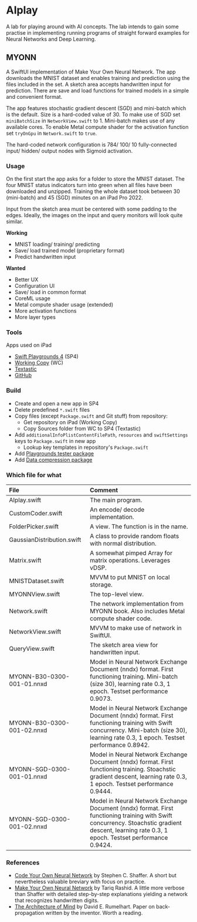 # AIplay
A lab for playing around with AI concepts. The lab intends to gain some practise in implementing running programs of straight forward examples for Neural Networks and Deep Learning.

## MYONN
A SwiftUI implementation of Make Your Own Neural Network. The app downloads the MNIST dataset and enables training and prediction using the files included in the set. A sketch area accepts handwritten input for prediction. There are save and load functions for trained models in a simple and convenient format.

The app features stochastic gradient descent (SGD) and mini-batch which is the default. Size is a hard-coded value of 30. To make use of SGD set `miniBatchSize` in `NetworkView.swift` to 1. Mini-batch makes use of any available cores. To enable Metal compute shader for the activation function set `tryOnGpu` in `Network.swift` to `true`.

The hard-coded network configuration is 784/ 100/ 10 fully-connected input/ hidden/ output nodes with Sigmoid activation.

### Usage
On the first start the app asks for a folder to store the MNIST dataset. The four MNIST status indicators turn into green when all files have been downloaded and unzipped. Training the whole dataset took between 30 (mini-batch) and 45 (SGD) minutes on an iPad Pro 2022.

Input from the sketch area must be centered with some padding to the edges. Ideally, the images on the input and query monitors will look quite similar.

**Working**
- MNIST loading/ training/ predicting
- Save/ load trained model (proprietary format)
- Predict handwritten input

**Wanted**
- Better UX
- Configuration UI
- Save/ load in common format
- CoreML usage
- Metal compute shader usage (extended)
- More activation functions
- More layer types

### Tools
Apps used on iPad
- [Swift Playgrounds 4](https://apps.apple.com/de/app/swift-playgrounds/id908519492) (SP4)
- [Working Copy](https://workingcopyapp.com/) (WC)
- [Textastic](https://www.textasticapp.com/)
- [GitHub](https://apps.apple.com/us/app/github/id1477376905)

### Build
- Create and open a new app in SP4
- Delete predefined `*.swift` files
- Copy files (except `Package.swift` and Git stuff) from repository:
  - Get repository on iPad (Working Copy)
  - Copy Sources folder from WC to SP4 (Textastic)
- Add `additionalInfoPlistContentFilePath`, `resources` and `swiftSettings` keys to `Package.swift` in new app
  - Lookup key templates in repository's `Package.swift`
- Add [Playgrounds tester package](https://github.com/Losiowaty/PlaygroundTester.git)
- Add [Data compression package](https://github.com/mw99/DataCompression.git)

### Which file for what
|File|Comment|
|:---|:------|
|AIplay.swift|The main program.|
|CustomCoder.swift|An encode/ decode implementation.|
|FolderPicker.swift|A view. The function is in the name.|
|GaussianDistribution.swift|A class to provide random floats with normal distribution.|
|Matrix.swift|A somewhat pimped Array for matrix operations. Leverages vDSP.|
|MNISTDataset.swift|MVVM to put MNIST on local storage.|
|MYONNView.swift|The top-level view.|
|Network.swift|The network implementation from MYONN book. Also includes Metal compute shader code.|
|NetworkView.swift|MVVM to make use of network in SwiftUI.|
|QueryView.swift|The sketch area view for handwritten input.|
|MYONN-B30-0300-001-01.nnxd|Model in Neural Network Exchange Document (nndx) format. First functioning training. Mini-batch (size 30), learning rate 0.3, 1 epoch. Testset performance 0.9073.|
|MYONN-B30-0300-001-02.nnxd|Model in Neural Network Exchange Document (nndx) format. First functioning training with Swift concurrency. Mini-batch (size 30), learning rate 0.3, 1 epoch. Testset performance 0.8942.|
|MYONN-SGD-0300-001-01.nnxd|Model in Neural Network Exchange Document (nndx) format. First functioning training. Stoachstic gradient descent, learning rate 0.3, 1 epoch. Testset performance 0.9444.|
|MYONN-SGD-0300-001-02.nnxd|Model in Neural Network Exchange Document (nndx) format. First functioning training with Swift concurrency. Stoachstic gradient descent, learning rate 0.3, 1 epoch. Testset performance 0.9424.|

### References
- [Code Your Own Neural Network](https://www.amazon.de/Code-Neural-Network-step-step-ebook/dp/B00TXPGEHG) by Stephen C. Shaffer. A short but nevertheless valuable breviary with focus on practice.
- [Make Your Own Neural Network](https://www.amazon.de/-/en/Tariq-Rashid/dp/1530826608) by Tariq Rashid. A little more verbose than Shaffer with detailed step-by-step explanations yielding a network that recognizes handwritten digits.
- [The Architecture of Mind](http://faculty.otterbein.edu/dstucki/INST4200/Rumelhart.pdf) by David E. Rumelhart. Paper on back-propagation written by the inventor. Worth a reading.
